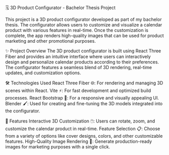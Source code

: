 🗓️ 3D Product Configurator - Bachelor Thesis Project

This project is a 3D product configurator developed as part of my bachelor thesis. The configurator allows users to customize and visualize a calendar product with various features in real-time. Once the customization is complete, the app renders high-quality images that can be used for product marketing and other promotional purposes.

✨ Project Overview
The 3D product configurator is built using React Three Fiber and provides an intuitive interface where users can interactively design and personalize calendar products according to their preferences. The configurator features a seamless blend of 3D rendering, real-time updates, and customization options.

🛠️ Technologies Used
    React Three Fiber 🌐: For rendering and managing 3D scenes within React.
    Vite ⚡: For fast development and optimized build processes.
    React Bootstrap 🎨: For a responsive and visually appealing UI.
    Blender 🖌️: Used for creating and fine-tuning the 3D models integrated into the configurator.

🚀 Features
    Interactive 3D Customization 🖱️: Users can rotate, zoom, and customize the calendar product in real-time.
    Feature Selection 📋: Choose from a variety of options like cover designs, colors, and other customizable features.
    High-Quality Image Rendering 📸: Generate production-ready images for marketing purposes with a single click.